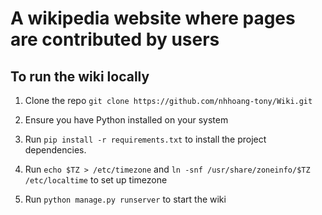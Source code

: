 # A wikipedia website where pages are contributed by users

## To run the wiki locally

1. Clone the repo `git clone https://github.com/nhhoang-tony/Wiki.git`

2. Ensure you have Python installed on your system

3. Run `pip install -r requirements.txt` to install the project dependencies.

4. Run `echo $TZ > /etc/timezone` and `ln -snf /usr/share/zoneinfo/$TZ /etc/localtime` to set up timezone

5. Run `python manage.py runserver` to start the wiki